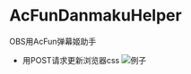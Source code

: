 # AcFunDanmakuHelper

OBS用AcFun弹幕姬助手

- 用POST请求更新浏览器css
![例子](https://raw.githubusercontent.com/wpscott/AcFunDanmaku-Cpp/master/AcFunDanmakuHelper/sample/sample.gif)